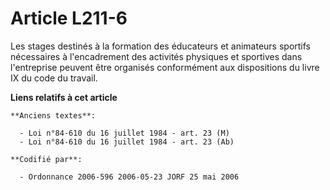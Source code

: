 # Article L211-6

Les stages destinés à la formation des éducateurs et animateurs sportifs nécessaires à l'encadrement des activités physiques
et sportives dans l'entreprise peuvent être organisés conformément aux dispositions du livre IX du code du travail.

**Liens relatifs à cet article**

	**Anciens textes**:

	  - Loi n°84-610 du 16 juillet 1984 - art. 23 (M)
	  - Loi n°84-610 du 16 juillet 1984 - art. 23 (Ab)

	**Codifié par**:

	  - Ordonnance 2006-596 2006-05-23 JORF 25 mai 2006
